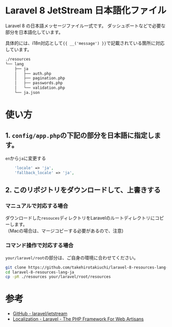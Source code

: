 # Laravel 8 JetStream 日本語化ファイル

Laravel 8 の日本語メッセージファイル一式です。
ダッシュボートなどで必要な部分を日本語化しています。

具体的には、i18n対応として`{{ __('message') }}`で記載されている箇所に対応しています。

```txt
./resources
└── lang
    ├── ja
    │   ├── auth.php
    │   ├── pagination.php
    │   ├── passwords.php
    │   └── validation.php
    └── ja.json
```

# 使い方

## 1. `config/app.php`の下記の部分を日本語に指定します。
`en`から`ja`に変更する

```php
    'locale' => 'ja',
    'fallback_locale' => 'ja',
```

## 2. このリポジトリをダウンロードして、上書きする

### マニュアルで対応する場合

ダウンロードした`resouces`ディレクトリをLaravelのルートディレクトリにコピーします。<br>
（Macの場合は、マージコピーする必要があるので、注意)

### コマンド操作で対応する場合
`your/laravel/root`の部分は、ご自身の環境に合わせてください。

```bash
git clone https://github.com/takehirotakiuchi/laravel-8-resources-lang-ja.git
cd laravel-8-resources-lang-ja
cp -pR ./resources your/laravel/root/resources
```

# 参考
- [GitHub - laravel/jetstream](https://github.com/laravel/jetstream)
- [Localization - Laravel - The PHP Framework For Web Artisans](https://laravel.com/docs/master/localization)
